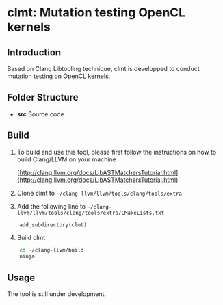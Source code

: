 # clmt: Mutation testing OpenCL kernels

## Introduction

Based on Clang Libtooling technique, clmt is developped to conduct mutation testing on OpenCL kernels.

## Folder Structure

* **src** Source code

## Build

1. To build and use this tool, please first follow the instructions on how to build Clang/LLVM on your machine

    [http://clang.llvm.org/docs/LibASTMatchersTutorial.html](http://clang.llvm.org/docs/LibASTMatchersTutorial.html)

2. Clone clmt to `~/clang-llvm/llvm/tools/clang/tools/extra`

3. Add the following line to `~/clang-llvm/llvm/tools/clang/tools/extra/CMakeLists.txt`

```
    add_subdirectory(clmt)
```

4. Build clmt

```bash
    cd ~/clang-llvm/build
    ninja
```

## Usage

The tool is still under development.

